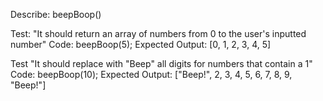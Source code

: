 Describe: beepBoop()

Test: "It should return an array of numbers from 0 to the user's inputted number"
Code: beepBoop(5);
Expected Output: [0, 1, 2, 3, 4, 5]

Test "It should replace with "Beep" all digits for numbers that contain a 1"
Code: beepBoop(10);
Expected Output: ["Beep!", 2, 3, 4, 5, 6, 7, 8, 9, "Beep!"]